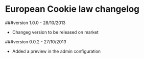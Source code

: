 European Cookie law changelog
=============================

###version 1.0.0 - 28/10/2013
* Changeg version to be released on market

###version 0.0.2 - 27/10/2013
* Added a preview in the admin configuration
